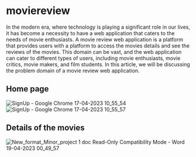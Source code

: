 # moviereview

In the modern era, where technology is playing a significant role in our lives, it has become a necessity to have a web application that caters to the needs of movie enthusiasts. A movie review web application is a platform that provides users with a platform to access the movies details and see the reviews of the movies. This domain can be vast, and the web application can cater to different types of users, including movie enthusiasts, movie critics, movie makers, and film students. In this article, we will be discussing the problem domain of a movie review web application.

## Home page
![SignUp - Google Chrome 17-04-2023 10_55_54](https://user-images.githubusercontent.com/91693626/233830197-faa556d7-ee1e-41c2-93fd-0cd52893c17f.png)
![SignUp - Google Chrome 17-04-2023 10_55_57](https://user-images.githubusercontent.com/91693626/233830203-10f288b2-e113-4d20-9f98-d1417a2fd588.png)

## Details of the movies
![New_format_Minor_project 1 doc  Read-Only   Compatibility Mode  - Word 19-04-2023 00_49_57](https://user-images.githubusercontent.com/91693626/233830263-6b06ae21-cc0c-4304-80d2-49d661b4da9d.png)
